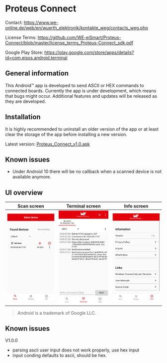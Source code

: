 # Proteus Connect

Contact: https://www.we-online.de/web/en/wuerth_elektronik/kontakte_weg/contacts_weg.php

License Terms: https://github.com/WE-eiSmart/Proteus-Connect/blob/master/license_terms_Proteus-Connect_sdk.pdf

Google Play Store: https://play.google.com/store/apps/details?id=com.eisos.android.terminal



## General information

This Android™ app is developed to send ASCII or HEX commands to connected boards.
Currently the app is under development, which means that bugs might occur.
Additional features and updates will be released as they are developed.

## Installation

It is highly recommended to uninstall an older version of the app or at least clear the storage
of the app before installing a new version.

Latest version: <a href="Proteus_Connect_v1.0.apk" download>Proteus_Connect_v1.0.apk</a>

## Known issues

* Under Android 10 there will be no callback when a scanned device is not available anymore.

## UI overview

Scan screen                                           | Terminal screen                                           | Info screen
:---------------------------------------------------: | :-------------------------------------------------------: | :---------------------------------------------------:
![Scan screen](screenshots/scanFragment.jpg)  | ![Device screen](screenshots/terminalFragment.jpg)  | ![Info screen](screenshots/infoFragment.jpg)





 > Android is a trademark of Google LLC.
 
 
## Known issues
V1.0.0
 - parsing ascii user input does not work properly, use hex input
 - input conding defaults to ascii, should be hex.

